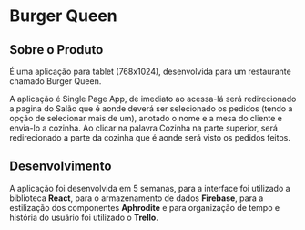 # Burger Queen

## Sobre o Produto
É uma aplicação para tablet (768x1024), desenvolvida para um restaurante chamado Burger Queen.

A aplicação é Single Page App, de imediato ao acessa-lá será redirecionado a pagina do Salão que é aonde deverá ser selecionado os pedidos (tendo a opção de selecionar mais de um), anotado o nome e a mesa do cliente e envia-lo a cozinha. Ao clicar na palavra Cozinha na parte superior, será redirecionado a parte da cozinha que é aonde será visto os pedidos feitos.


## Desenvolvimento
A aplicação foi desenvolvida em 5 semanas, para a interface foi utilizado a biblioteca **React**, para o armazenamento de dados **Firebase**, para a estilização dos componentes **Aphrodite** e para organização de tempo e história do usuário foi utilizado o **Trello**.
